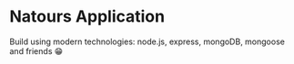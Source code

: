 # Natours Application

Build using modern technologies: node.js, express, mongoDB, mongoose and friends 😁
